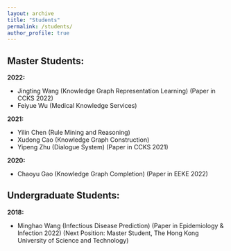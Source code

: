 ```yaml
---
layout: archive
title: "Students"
permalink: /students/
author_profile: true
---
```


## Master Students:
**2022:** 
* Jingting Wang (Knowledge Graph Representation Learning) (Paper in CCKS 2022)
* Feiyue Wu (Medical Knowledge Services)

**2021:**
* Yilin Chen (Rule Mining and Reasoning)
* Xudong Cao (Knowledge Graph Construction)
* Yipeng Zhu (Dialogue System) (Paper in CCKS 2021)

**2020:**
* Chaoyu Gao (Knowledge Graph Completion) (Paper in EEKE 2022)

## Undergraduate Students:
**2018:**
* Minghao Wang (Infectious Disease Prediction) (Paper in Epidemiology & Infection 2022) (Next Position: Master Student, The 
Hong Kong University of Science and Technology)

